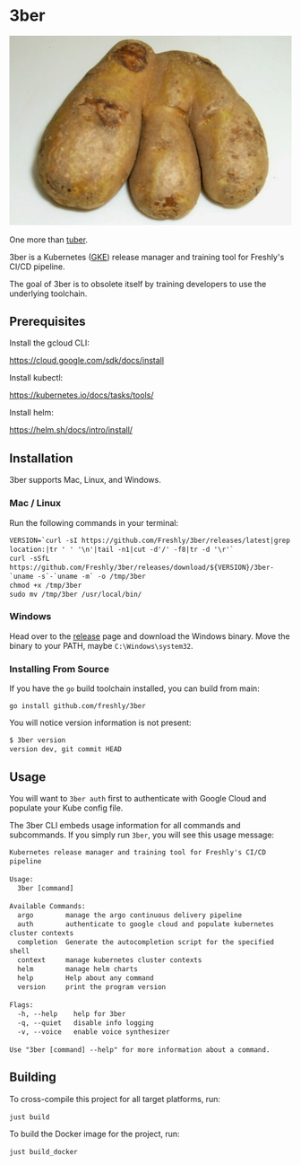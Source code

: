 # 3ber

![logo](logo.png)

One more than [tuber](https://github.com/Freshly/tuber).

3ber is a Kubernetes ([GKE](https://cloud.google.com/kubernetes-engine)) release manager and training tool for Freshly's CI/CD pipeline.

The goal of 3ber is to obsolete itself by training developers to use the underlying toolchain.

## Prerequisites

Install the gcloud CLI:

https://cloud.google.com/sdk/docs/install

Install kubectl:

https://kubernetes.io/docs/tasks/tools/

Install helm:

https://helm.sh/docs/intro/install/

## Installation

3ber supports Mac, Linux, and Windows.

### Mac / Linux

Run the following commands in your terminal:

```
VERSION=`curl -sI https://github.com/Freshly/3ber/releases/latest|grep location:|tr ' ' '\n'|tail -n1|cut -d'/' -f8|tr -d '\r'`
curl -sSfL https://github.com/Freshly/3ber/releases/download/${VERSION}/3ber-`uname -s`-`uname -m` -o /tmp/3ber
chmod +x /tmp/3ber
sudo mv /tmp/3ber /usr/local/bin/
```

### Windows

Head over to the [release](https://github.com/Freshly/3ber/releases) page and download the Windows binary. Move the binary to your PATH, maybe `C:\Windows\system32`.

### Installing From Source

If you have the `go` build toolchain installed, you can build from main:

```
go install github.com/freshly/3ber
```

You will notice version information is not present:

```
$ 3ber version
version dev, git commit HEAD
```

## Usage

You will want to `3ber auth` first to authenticate with Google Cloud and populate your Kube config file.

The 3ber CLI embeds usage information for all commands and subcommands. If you simply run `3ber`, you will see this usage message:

```
Kubernetes release manager and training tool for Freshly's CI/CD pipeline

Usage:
  3ber [command]

Available Commands:
  argo        manage the argo continuous delivery pipeline
  auth        authenticate to google cloud and populate kubernetes cluster contexts
  completion  Generate the autocompletion script for the specified shell
  context     manage kubernetes cluster contexts
  helm        manage helm charts
  help        Help about any command
  version     print the program version

Flags:
  -h, --help    help for 3ber
  -q, --quiet   disable info logging
  -v, --voice   enable voice synthesizer

Use "3ber [command] --help" for more information about a command.
```

## Building

To cross-compile this project for all target platforms, run:

`just build`

To build the Docker image for the project, run:

`just build_docker`
